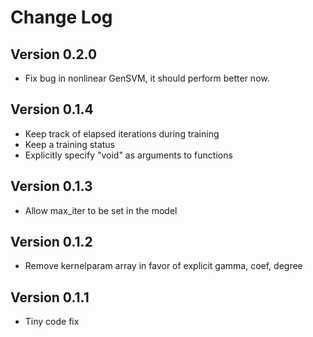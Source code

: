 # Change Log

## Version 0.2.0

- Fix bug in nonlinear GenSVM, it should perform better now.

## Version 0.1.4

- Keep track of elapsed iterations during training
- Keep a training status
- Explicitly specify "void" as arguments to functions

## Version 0.1.3

- Allow max_iter to be set in the model

## Version 0.1.2

- Remove kernelparam array in favor of explicit gamma, coef, degree

## Version 0.1.1

- Tiny code fix

